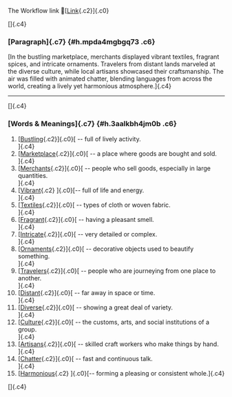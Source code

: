 The Workflow link
👏[[Link](https://www.google.com/url?q=http://www.google.com&sa=D&source=editors&ust=1759224619298195&usg=AOvVaw17_rugpyecppY4sfgZ5Se5){.c2}]{.c0}

[]{.c4}

### [Paragraph]{.c7} {#h.mpda4mgbgq73 .c6}

[In the bustling marketplace, merchants displayed vibrant textiles,
fragrant spices, and intricate ornaments. Travelers from distant lands
marveled at the diverse culture, while local artisans showcased their
craftsmanship. The air was filled with animated chatter, blending
languages from across the world, creating a lively yet harmonious
atmosphere.]{.c4}

------------------------------------------------------------------------

[]{.c4}

### [Words & Meanings]{.c7} {#h.3aalkbh4jm0b .c6}

1.  [[Bustling](https://www.google.com/url?q=http://www.google.com&sa=D&source=editors&ust=1759224619300875&usg=AOvVaw0-GKCvL_uLlWJ3zNDAkPhS){.c2}]{.c0}[ --
    full of lively activity.\
    ]{.c4}
2.  [[Marketplace](https://www.google.com/url?q=http://www.google.com&sa=D&source=editors&ust=1759224619301201&usg=AOvVaw25PrglE9YH47iOt5iV1PAL){.c2}]{.c0}[ --
    a place where goods are bought and sold.\
    ]{.c4}
3.  [[Merchants](https://www.google.com/url?q=http://www.google.com&sa=D&source=editors&ust=1759224619301665&usg=AOvVaw1X_9oRoADyVIlVI3cnNl7X){.c2}]{.c0}[ --
    people who sell goods, especially in large quantities.\
    ]{.c4}
4.  [[Vibrant](https://www.google.com/url?q=http://www.google.com&sa=D&source=editors&ust=1759224619302068&usg=AOvVaw1oEJVnEvs_5oKCbcQ8A6Bq){.c2}
    ]{.c0}[-- full of life and energy.\
    ]{.c4}
5.  [[Textiles](https://www.google.com/url?q=http://www.google.com&sa=D&source=editors&ust=1759224619302437&usg=AOvVaw3MFml-ziR_8CUDj3C1L0Si){.c2}]{.c0}[ --
    types of cloth or woven fabric.\
    ]{.c4}
6.  [[Fragrant](https://www.google.com/url?q=http://www.google.com&sa=D&source=editors&ust=1759224619302855&usg=AOvVaw11JE1bG6MP2v5V3sw79wMn){.c2}]{.c0}[ --
    having a pleasant smell.\
    ]{.c4}
7.  [[Intricate](https://www.google.com/url?q=http://www.google.com&sa=D&source=editors&ust=1759224619303156&usg=AOvVaw14gRr4MHvr5_w5oHSkS2rW){.c2}]{.c0}[ --
    very detailed or complex.\
    ]{.c4}
8.  [[Ornaments](https://www.google.com/url?q=http://www.google.com&sa=D&source=editors&ust=1759224619303413&usg=AOvVaw1zsr1mFNpWWkl_QwUbK-ZC){.c2}]{.c0}[ --
    decorative objects used to beautify something.\
    ]{.c4}
9.  [[Travelers](https://www.google.com/url?q=http://www.google.com&sa=D&source=editors&ust=1759224619303747&usg=AOvVaw0ZTCMdUBks9y5fVDbQG_bK){.c2}]{.c0}[ --
    people who are journeying from one place to another.\
    ]{.c4}
10. [[Distant](https://www.google.com/url?q=http://www.google.com&sa=D&source=editors&ust=1759224619304068&usg=AOvVaw219mQIrx1RToRwMZZN0TdS){.c2}]{.c0}[ --
    far away in space or time.\
    ]{.c4}
11. [[Diverse](https://www.google.com/url?q=http://www.google.com&sa=D&source=editors&ust=1759224619304330&usg=AOvVaw0GJR_6DoFbsTsmI76jBsmG){.c2}]{.c0}[ --
    showing a great deal of variety.\
    ]{.c4}
12. [[Culture](https://www.google.com/url?q=http://www.google.com&sa=D&source=editors&ust=1759224619304781&usg=AOvVaw2rkgZBrjF4wfh9XwxTBGl7){.c2}]{.c0}[ --
    the customs, arts, and social institutions of a group.\
    ]{.c4}
13. [[Artisans](https://www.google.com/url?q=http://www.google.com&sa=D&source=editors&ust=1759224619305161&usg=AOvVaw0BwXRY6G3mpGHsu7UOUQAH){.c2}]{.c0}[ --
    skilled craft workers who make things by hand.\
    ]{.c4}
14. [[Chatter](https://www.google.com/url?q=http://www.google.com&sa=D&source=editors&ust=1759224619305479&usg=AOvVaw0ptSQs5Udp-LUgcvY2iPmC){.c2}]{.c0}[ --
    fast and continuous talk.\
    ]{.c4}
15. [[Harmonious](https://www.google.com/url?q=http://www.google.com&sa=D&source=editors&ust=1759224619305685&usg=AOvVaw1SsdMxj002dEbww73rq495){.c2}
    ]{.c0}[-- forming a pleasing or consistent whole.]{.c4}

[]{.c4}
